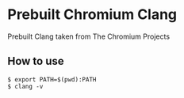 # Prebuilt Chromium Clang
Prebuilt Clang taken from The Chromium Projects

## How to use
```shell
$ export PATH=$(pwd):PATH
$ clang -v
```
